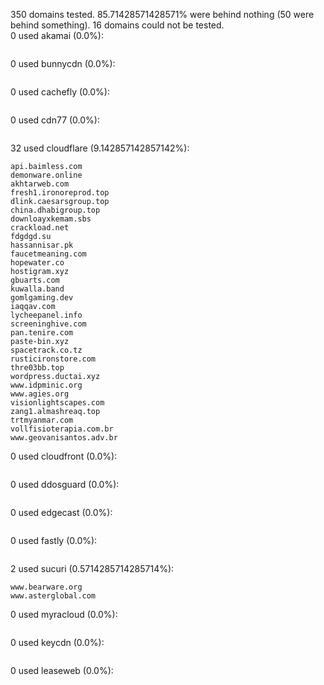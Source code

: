 350 domains tested. 85.71428571428571% were behind nothing (50 were behind something). 16 domains could not be tested.<br>
0 used akamai (0.0%):
```

```

0 used bunnycdn (0.0%):
```

```

0 used cachefly (0.0%):
```

```

0 used cdn77 (0.0%):
```

```

32 used cloudflare (9.142857142857142%):
```
api.baimless.com
demonware.online
akhtarweb.com
fresh1.ironoreprod.top
dlink.caesarsgroup.top
china.dhabigroup.top
downloayxkemam.sbs
crackload.net
fdgdgd.su
hassannisar.pk
faucetmeaning.com
hopewater.co
hostigram.xyz
gbuarts.com
kuwalla.band
gomlgaming.dev
iaqqav.com
lycheepanel.info
screeninghive.com
pan.tenire.com
paste-bin.xyz
spacetrack.co.tz
rusticironstore.com
thre03bb.top
wordpress.ductai.xyz
www.idpminic.org
www.agies.org
visionlightscapes.com
zang1.almashreaq.top
trtmyanmar.com
vollfisioterapia.com.br
www.geovanisantos.adv.br
```

0 used cloudfront (0.0%):
```

```

0 used ddosguard (0.0%):
```

```

0 used edgecast (0.0%):
```

```

0 used fastly (0.0%):
```

```

2 used sucuri (0.5714285714285714%):
```
www.bearware.org
www.asterglobal.com
```

0 used myracloud (0.0%):
```

```

0 used keycdn (0.0%):
```

```

0 used leaseweb (0.0%):
```

```
